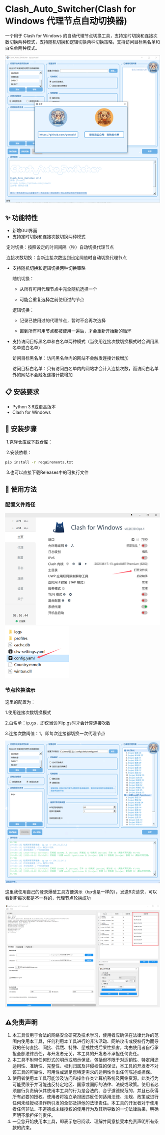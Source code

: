 # Clash_Auto_Switcher(Clash for Windows 代理节点自动切换器)

一个用于 Clash for Windows 的自动代理节点切换工具，支持定时切换和连接次数切换两种模式，支持随机切换和逻辑切换两种切换策略，支持访问目标黑名单和白名单两种模式。

![](.\assets\clash1.png)

## ✨ 功能特性

- 新增GUI界面
- 支持定时切换和连接次数切换两种模式

​		定时切换：按照设定的时间间隔（秒）自动切换代理节点

​		连接次数切换：当新连接次数达到设定阈值时自动切换代理节点

- 支持随机切换和逻辑切换两种切换策略

  随机切换：

  - 从所有可用代理节点中完全随机选择一个

  - 可能会重复选择之前使用过的节点

  逻辑切换：

  - 记录已使用过的代理节点，暂时不会再次选择

  - 直到所有可用节点都被使用一遍后，才会重新开始新的循环

- 支持访问目标黑名单和白名单两种模式（当使用连接次数切换模式时会调用黑名单或白名单）

  访问目标黑名单：访问黑名单内的网站不会触发连接计数增加

  访问目标白名单：只有访问白名单内的网站才会计入连接次数，而访问白名单外的网站不会触发连接计数增加

## 📋 安装要求

- Python 3.6或更高版本
- Clash for Windows

## 🚀 安装步骤

​	1.克隆仓库或下载仓库：

​	2.安装依赖：

```bash
pip install -r requirements.txt
```

​	3.也可以直接下载Releases中的可执行文件

## 🔧 使用方法

### 配置文件路径

<img src=".\assets\2.png" style="zoom:50%;" />

<img src=".\assets\3.png" style="zoom:67%;" />

### 节点轮换演示

这里的配置为：

1.使用连接次数切换模式

2.白名单：ip.gs，即仅当访问ip.gs时才会计算连接次数

3.连接次数阈值：1，即每次连接都切换一次代理节点

![](.\assets\clash2.png)

这里我使用自己的登录爆破工具方便演示（bp也是一样的），发送9次请求，可以看到IP每次都是不一样的，代理节点轮换成功

![](.\assets\clash3.png)



## ⚠️免责声明 

1. 本工具仅用于合法的网络安全研究及技术学习，使用者应确保在法律允许的范围内使用本工具，任何利用本工具进行的非法活动、网络攻击或侵权行为而导致的任何直接、间接、偶然、特殊、惩戒性或后果性损害，均由使用者自行承担全部法律责任，与开发者无关，本工具的开发者不承担任何责任。
2. 本工具不附带任何形式的明示或暗示保证，包括但不限于对适销性、特定用途适用性、准确性、完整性、权利归属及非侵权性的保证，本工具的开发者不对该工具的可靠性、可用性或满足您特定需求的适用性作出任何陈述或担保。
3. 使用者使用本工具可能涉及访问和操作各类计算机系统及网络资源。此类行为可能受限于并可能违反特定地区、国家或国际的法律、法规或政策。使用者必须自行负责确保其使用本工具的行为是合法的、合乎道德规范的，并且已获得所有必要的授权。使用者将独立承担因违反任何适用法律、法规、政策或进行任何未经授权操作所引发的全部及排他的法律责任。本工具的开发者对于使用者任何非法、不道德或未经授权的使用行为及其所导致的一切法律后果，明确声明不承担任何责任。
4. 一旦您开始使用本工具，即表示您已阅读、理解并同意接受本免责声明所有条款的约束。
